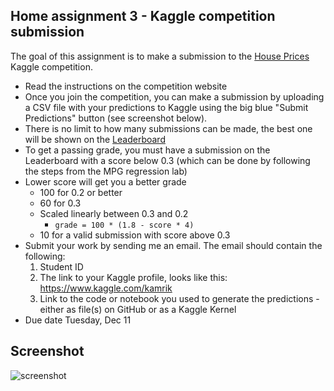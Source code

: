 ## Home assignment 3 - Kaggle competition submission
The goal of this assignment is to make a submission to the 
[House Prices](https://www.kaggle.com/c/house-prices-advanced-regression-techniques)
Kaggle competition.

 - Read the instructions on the competition website
 - Once you join the competition, you can make a submission by uploading a CSV file with your predictions to Kaggle using the big blue "Submit Predictions" button (see screenshot below).
 - There is no limit to how many submissions can be made, the best one will be shown on the [Leaderboard](https://www.kaggle.com/c/house-prices-advanced-regression-techniques/leaderboard)
 - To get a passing grade, you must have a submission on the Leaderboard with a score below 0.3 (which can be done by following the steps from the MPG regression lab)
 - Lower score will get you a better grade
   - 100 for 0.2 or better
   - 60 for 0.3
   - Scaled linearly between 0.3 and 0.2
     - `grade = 100 * (1.8 - score * 4)`
   - 10 for a valid submission with score above 0.3
 - Submit your work by sending me an email. The email should contain the following:
   1. Student ID
   1. The link to your Kaggle profile, looks like this: https://www.kaggle.com/kamrik
   1. Link to the code or notebook you used to generate the predictions - either as file(s) on GitHub or as a Kaggle Kernel
 - Due date Tuesday, Dec 11
 
 ## Screenshot
 ![screenshot](https://www.dataquest.io/blog/content/images/kaggle.jpg)
